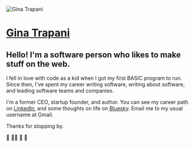 ![Gina Trapani](https://1.gravatar.com/avatar/44230311a3dcd684b6c5f81bf2ec9f60?s=200&d=mm&r=g)

# [Gina Trapani](/)

## Hello! I'm a software person who likes to make stuff on the web.

I fell in love with code as a kid when I got my first BASIC program to run. Since then, I've spent my career writing software, writing about software, and leading software teams and companies.

I'm a former CEO, startup founder, and author. You can see my career path on [LinkedIn](https://linkedin.com/in/ginatrapani), and some thoughts on life on [Bluesky](https://bsky.app/profile/ginatrapani.org). Email me to my usual username at Gmail.

Thanks for stopping by.

👋 🏳️‍🌈 🦄 📓
